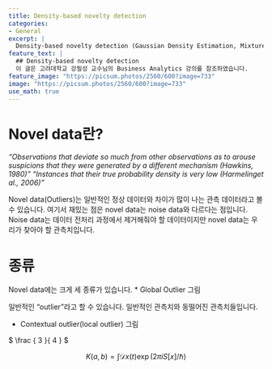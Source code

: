 ```yaml
---
title: Density-based novelty detection
categories: 
- General
excerpt: |
  Density-based novelty detection (Gaussian Density Estimation, Mixture of Gaussian, Kernel Density Estimation, LOF)
feature_text: |
  ## Density-based novelty detection
  이 글은 고려대학교 강필성 교수님의 Business Analytics 강의를 참조하였습니다.
feature_image: "https://picsum.photos/2560/600?image=733"
image: "https://picsum.photos/2560/600?image=733"
use_math: true
---
```


<h1> Novel data란? </h1> 

<em> “Observations that deviate so much from other observations as to arouse suspicions that they were generated by a different mechanism (Hawkins, 1980)”
“Instances that their true probability density is very low (Harmelinget al., 2006)” </em>

Novel data(Outliers)는 일반적인 정상 데이터와 차이가 많이 나는 관측 데이터라고 볼 수 있습니다. 
여기서 재밌는 점은 novel data는 noise data와 다르다는 점입니다. Noise data는 데이터 전처리 과정에서 제거해줘야 할 데이터이지만 novel data는 우리가 찾아야 할 관측치입니다. 

<h1> 종류 </h1>
Novel data에는 크게 세 종류가 있습니다. 
* Global Outlier
그림

일반적인 “outlier”라고 할 수 있습니다. 일반적인 관측치와 동떨어진 관측치들입니다.

* Contextual outlier(local outlier)
그림


$ \frac { 3 }{ 4 } $

$$
K(a,b) = \int \mathcal{D}x(t) \exp(2\pi i S[x]/\hbar)
$$
